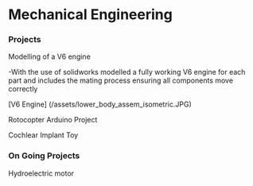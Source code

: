# Mechanical Engineering

### Projects
Modelling of a V6 engine

-With the use of solidworks modelled a fully working V6 engine for each part and includes the mating process ensuring all components move correctly

[V6 Engine] (/assets/lower_body_assem_isometric.JPG)


Rotocopter Arduino Project

Cochlear Implant Toy

### On Going Projects
Hydroelectric motor
